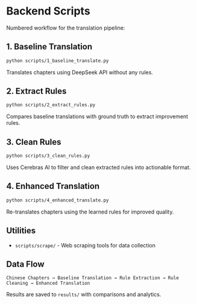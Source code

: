 # Backend Scripts

Numbered workflow for the translation pipeline:

## 1. Baseline Translation
```bash
python scripts/1_baseline_translate.py
```
Translates chapters using DeepSeek API without any rules.

## 2. Extract Rules  
```bash
python scripts/2_extract_rules.py
```
Compares baseline translations with ground truth to extract improvement rules.

## 3. Clean Rules
```bash
python scripts/3_clean_rules.py  
```
Uses Cerebras AI to filter and clean extracted rules into actionable format.

## 4. Enhanced Translation
```bash
python scripts/4_enhanced_translate.py
```
Re-translates chapters using the learned rules for improved quality.

## Utilities
- `scripts/scrape/` - Web scraping tools for data collection

## Data Flow
```
Chinese Chapters → Baseline Translation → Rule Extraction → Rule Cleaning → Enhanced Translation
```

Results are saved to `results/` with comparisons and analytics.

